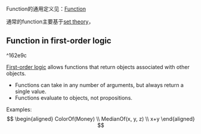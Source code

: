 Function的通用定义见：[Function](Resources/2.%20Mathematics/1.%20Pure%20mathematics/Mathematical%20logic/Set%20theory/Concepts/Function.pdf)

通常的function主要基于[set theory](2.%20Mathematics/1.%20Pure%20mathematics/Mathematical%20logic/Set%20theory/Set%20theory.md)，

## Function in first-order logic
^162e9c

[First-order logic](1_Philosophy/Logic/Systems%20of%20logic/Formal%20Logic/Classical%20Logic/First-order%20logic/First-order%20logic.md) allows functions that return objects associated with other objects.
- Functions can take in any number of arguments, but always return a single value.
- Functions evaluate to objects, not propositions.

Examples:
$$
\begin{aligned} 
	ColorOf(Money) \\ 
	MedianOf(x, y, z) \\
	x+y
\end{aligned}
$$

